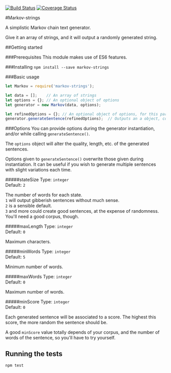 [![Build Status](https://travis-ci.org/scambier/markov-strings.svg?branch=master)](https://travis-ci.org/scambier/markov-strings)
[![Coverage Status](https://coveralls.io/repos/github/scambier/markov-strings/badge.svg?branch=master)](https://coveralls.io/github/scambier/markov-strings?branch=master)

#Markov-strings

A simplistic Markov chain text generator.

Give it an array of strings, and it will output a randomly generated string.

##Getting started

###Prerequisites
This module makes use of ES6 features.

###Installing
`npm install --save markov-strings`

###Basic usage

```javascript
let Markov = require('markov-strings');

let data = [];    // An array of strings
let options = {}; // An optional object of options
let generator = new Markov(data, options);

let refinedOptions = {}; // An optional object of options, for this particular generation
generator.generateSentence(refinedOptions);  // Outputs an a object, containing a string and a score
```

###Options
You can provide options during the generator instantiation, and/or while calling `generateSentence()`.

The `options` object will alter the quality, length, etc. of the generated sentences. 

Options given to `generateSentence()` overwrite those given during instantiation.
It can be useful if you wish to generate multiple sentences with slight variations each time.

#####stateSize
Type: `integer`  
Default: `2`

The number of words for each state.  
`1` will output gibberish sentences without much sense.  
`2` is a sensible default.  
`3` and more could create good sentences, at the expense of randomness. You'll need a good corpus, though.

#####maxLength
Type: `integer`  
Default: `0`

Maximum characters.

#####minWords
Type: `integer`  
Default: `5`

Minimum number of words.

#####maxWords
Type: `integer`  
Default: `0`

Maximum number of words.

#####minScore
Type: `integer`  
Default: `0`

Each generated sentence will be associated to a score. The highest this score, the more random the sentence should be.

A good `minScore` value totally depends of your corpus, and the number of words of the sentence, so you'll have to try yourself.

## Running the tests
`npm test`
